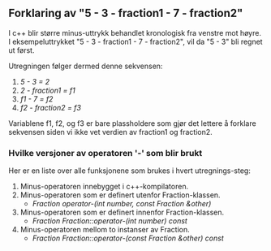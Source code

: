 ## Forklaring av "5 - 3 - fraction1 - 7 - fraction2"

I c++ blir større minus-uttrykk behandlet kronologisk fra venstre mot høyre. I eksempeluttrykket "5 - 3 - fraction1 - 7 - fraction2", vil da "5 - 3" bli regnet ut først.

Utregningen følger dermed denne sekvensen:
1. _5 - 3 = 2_
2. _2 - fraction1 = f1_
3. _f1 - 7 = f2_
4. _f2 - fraction2 = f3_

Variablene f1, f2, og f3 er bare plassholdere som gjør det lettere å forklare sekvensen siden vi ikke vet verdien av fraction1 og fraction2.

### Hvilke versjoner av operatoren '-' som blir brukt
Her er en liste over alle funksjonene som brukes i hvert utregnings-steg:
1. Minus-operatoren innebygget i c++-kompilatoren.
2. Minus-operatoren som er definert utenfor Fraction-klassen.
   - _Fraction operator-(int number, const Fraction &other)_
3. Minus-operatoren som er definert innenfor Fraction-klassen.
   - _Fraction Fraction::operator-(int number) const_
4. Minus-operatoren mellom to instanser av Fraction.
   - _Fraction Fraction::operator-(const Fraction &other) const_
